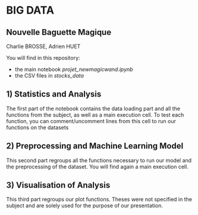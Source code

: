 # BIG DATA
## Nouvelle Baguette Magique
Charlie BROSSE, Adrien HUET

You will find in this repository:
- the main notebook _projet_newmagicwand.ipynb_
- the CSV files in _stocks_data_

## 1) Statistics and Analysis
The first part of the notebook contains the data loading part and all the functions from the subject, as well as a main execution cell.
To test each function, you can comment/uncomment lines from this cell to run our functions on the datasets

## 2) Preprocessing and Machine Learning Model
This second part regroups all the functions necessary to run our model and the preprocessing of the dataset. You will find again a main execution cell.

## 3) Visualisation of Analysis
This third part regroups our plot functions. Theses were not specified in the subject and are solely used for the purpose of our presentation.